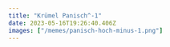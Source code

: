 ```yaml
---
title: "Krümel Panisch^-1"
date: 2023-05-16T19:26:40.406Z
images: ["/memes/panisch-hoch-minus-1.png"]
---
```

